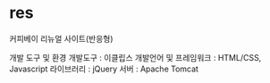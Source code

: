 # res
커피베이 리뉴얼 사이트(반응형)

개발 도구 및 환경
개발도구 : 이클립스
개발언어 및 프레임워크 : HTML/CSS, Javascript
라이브러리 : jQuery
서버 : Apache Tomcat


